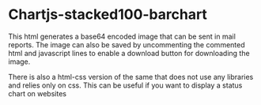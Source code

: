 # Chartjs-stacked100-barchart
This html generates a base64 encoded image that can be sent in mail reports. The image can also be saved by uncommenting the commented html and javascript lines to enable a download button for downloading the image.
 
There is also a html-css version of the same that does not use any libraries and relies only on css. This can be useful if you want to display a status chart on websites
